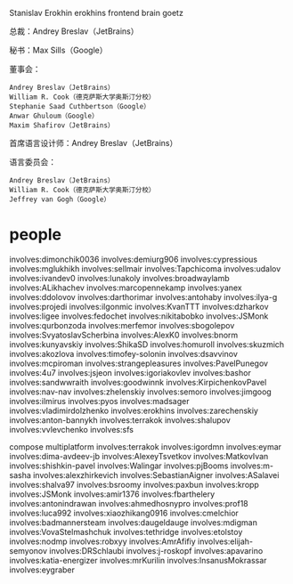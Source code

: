 Stanislav Erokhin erokhins frontend
brain goetz


总裁：Andrey Breslav（JetBrains）

秘书：Max Sills（Google）

董事会：

    Andrey Breslav（JetBrains）
    William R. Cook（德克萨斯大学奥斯汀分校）
    Stephanie Saad Cuthbertson（Google）
    Anwar Ghuloum（Google）
    Maxim Shafirov（JetBrains）

首席语言设计师：Andrey Breslav（JetBrains）

语言委员会：

    Andrey Breslav（JetBrains）
    William R. Cook（德克萨斯大学奥斯汀分校）
    Jeffrey van Gogh（Google）


# people

involves:dimonchik0036
involves:demiurg906
involves:cypressious
involves:mglukhikh
involves:sellmair
involves:Tapchicoma
involves:udalov
involves:ivandev0
involves:lunakoly
involves:broadwaylamb
involves:ALikhachev
involves:marcopennekamp
involves:yanex
involves:ddolovov
involves:darthorimar
involves:antohaby
involves:ilya-g
involves:projedi
involves:ilgonmic
involves:KvanTTT
involves:dzharkov
involves:ligee
involves:fedochet
involves:nikitabobko
involves:JSMonk
involves:qurbonzoda
involves:merfemor
involves:sbogolepov
involves:SvyatoslavScherbina
involves:AlexK0
involves:bnorm
involves:kunyavskiy
involves:ShikaSD
involves:homuroll
involves:skuzmich
involves:akozlova
involves:timofey-solonin
involves:dsavvinov
involves:mcpiroman
involves:strangepleasures
involves:PavelPunegov
involves:4u7
involves:jsjeon
involves:igoriakovlev
involves:bashor
involves:sandwwraith
involves:goodwinnk
involves:KirpichenkovPavel
involves:nav-nav
involves:zhelenskiy
involves:semoro
involves:jimgoog
involves:ilmirus
involves:pyos
involves:madsager
involves:vladimirdolzhenko
involves:erokhins
involves:zarechenskiy
involves:anton-bannykh
involves:terrakok
involves:shalupov
involves:vvlevchenko
involves:sfs

compose multiplatform
involves:terrakok
involves:igordmn
involves:eymar
involves:dima-avdeev-jb
involves:AlexeyTsvetkov
involves:MatkovIvan
involves:shishkin-pavel
involves:Walingar
involves:pjBooms
involves:m-sasha
involves:alexzhirkevich
involves:SebastianAigner
involves:ASalavei
involves:shalva97
involves:bsroomy
involves:paxbun
involves:kropp
involves:JSMonk
involves:amir1376
involves:fbarthelery
involves:antonindrawan
involves:ahmedhosnypro
involves:prof18
involves:luca992
involves:xiaozhikang0916
involves:cmelchior
involves:badmannersteam
involves:daugeldauge
involves:mdigman
involves:VovaStelmashchuk
involves:tethridge
involves:etolstoy
involves:nodmp
involves:robxyy
involves:AmrAfifiy
involves:elijah-semyonov
involves:DRSchlaubi
involves:j-roskopf
involves:apavarino
involves:katia-energizer
involves:mrKurilin
involves:InsanusMokrassar
involves:eygraber
